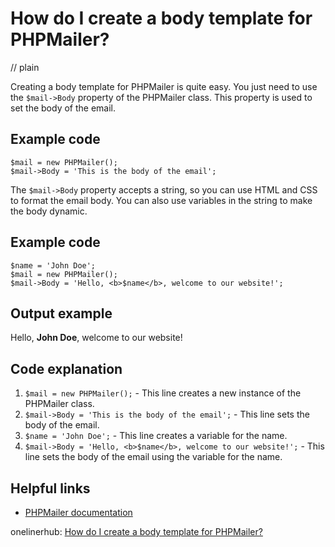 # How do I create a body template for PHPMailer?
// plain

Creating a body template for PHPMailer is quite easy. You just need to use the `$mail->Body` property of the PHPMailer class. This property is used to set the body of the email.

## Example code

```
$mail = new PHPMailer();
$mail->Body = 'This is the body of the email';
```

The `$mail->Body` property accepts a string, so you can use HTML and CSS to format the email body. You can also use variables in the string to make the body dynamic.

## Example code

```
$name = 'John Doe';
$mail = new PHPMailer();
$mail->Body = 'Hello, <b>$name</b>, welcome to our website!';
```

## Output example


Hello, **John Doe**, welcome to our website!

## Code explanation


1. `$mail = new PHPMailer();` - This line creates a new instance of the PHPMailer class.
2. `$mail->Body = 'This is the body of the email';` - This line sets the body of the email.
3. `$name = 'John Doe';` - This line creates a variable for the name.
4. `$mail->Body = 'Hello, <b>$name</b>, welcome to our website!';` - This line sets the body of the email using the variable for the name.

## Helpful links

- [PHPMailer documentation](https://github.com/PHPMailer/PHPMailer/wiki/Tutorial)

onelinerhub: [How do I create a body template for PHPMailer?](https://onelinerhub.com/phpmailer/how-do-i-create-a-body-template-for-phpmailer)